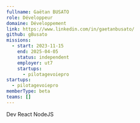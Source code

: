 ```yaml
---
fullname: Gaëtan BUSATO
role: Développeur
domaine: Développement
link: https://www.linkedin.com/in/gaetanbusato/
github: gBusato
missions:
  - start: 2023-11-15
    end: 2025-04-05
    status: independent
    employer: ut7
    startups:
      - pilotagevoiepro
startups:
  - pilotagevoiepro
memberType: beta
teams: []
---
```

Dev React  NodeJS
